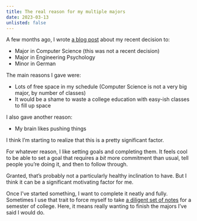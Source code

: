 ```yaml
---
title: The real reason for my multiple majors
date: 2023-03-13
unlisted: false
---
```


A few months ago, I wrote [a blog post](https://benborgers.com/posts/majors) about my recent decision to:

- Major in Computer Science (this was not a recent decision)
- Major in Engineering Psychology
- Minor in German

The main reasons I gave were:

- Lots of free space in my schedule (Computer Science is not a very big major, by number of classes)
- It would be a shame to waste a college education with easy-ish classes to fill up space

I also gave another reason:

- My brain likes pushing things

I think I’m starting to realize that this is a pretty significant factor.

For whatever reason, I like setting goals and completing them. It feels cool to be able to set a goal that requires a _bit_ more commitment than usual, tell people you’re doing it, and then to follow through.

Granted, that’s probably not a particularly healthy inclination to have. But I think it can be a significant motivating factor for me.

Once I’ve started something, I want to complete it neatly and fully. Sometimes I use that trait to force myself to take [a diligent set of notes](https://fall22.ben.page) for a semester of college. Here, it means really wanting to finish the majors I’ve said I would do.
